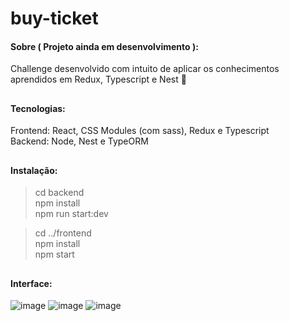 # buy-ticket

#### Sobre ( Projeto ainda em desenvolvimento ): 
Challenge desenvolvido com intuito de aplicar os conhecimentos aprendidos em Redux, Typescript e Nest 🧡

## 

#### Tecnologias:
Frontend: React, CSS Modules (com sass), Redux e Typescript <br />
Backend: Node, Nest e TypeORM

##

#### Instalação:
> cd backend <br />
> npm install <br />
> npm run start:dev <br />

> cd ../frontend <br />
> npm install <br />
> npm start <br />

##

#### Interface:

![image](https://user-images.githubusercontent.com/66935004/166311184-2c7ec267-0d8a-4a6d-a8b9-01ab06867e6e.png)
![image](https://user-images.githubusercontent.com/66935004/166311058-5ab02c4d-8ffe-4ba6-8b5b-01dd1be06d69.png)
![image](https://user-images.githubusercontent.com/66935004/166311004-b8f51bb6-7d67-4294-b5fd-4033dd0e5ed3.png)

